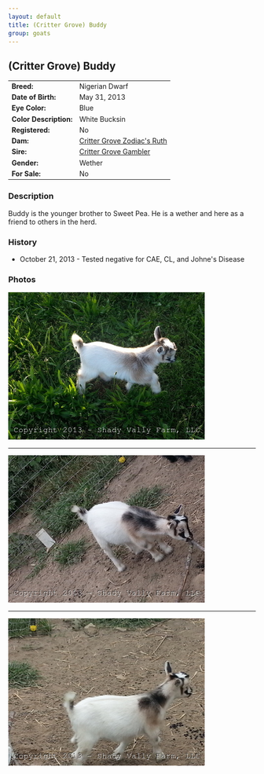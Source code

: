 ```yaml
---
layout: default
title: (Critter Grove) Buddy
group: goats
---
```


## (Critter Grove) Buddy
| | |
|:---|:---
|**Breed:**|Nigerian Dwarf
|**Date of Birth:**|May 31, 2013
|**Eye Color:**|Blue
|**Color Description:**|White Bucksin
|**Registered:**|No
|**Dam:**|[Critter Grove Zodiac's Ruth](http://www.crittergroveranch.com/does.html)
|**Sire:**|[Critter Grove Gambler](http://www.crittergroveranch.com/bucks.html)
|**Gender:**|Wether
|**For Sale:**|No

### Description

Buddy is the younger brother to Sweet Pea. He is a wether and here as a friend
to others in the herd.

### History

* October 21, 2013 - Tested negative for CAE, CL, and Johne's Disease


### Photos

<img src="/images/goats/Shady_Valley_Buddy/1.jpg" alt="Image of Shady Valley Buddy" class="pic"/>
<hr>
<img src="/images/goats/Shady_Valley_Buddy/2.jpg" alt="Image of Shady Valley Buddy" class="pic"/>
<hr>
<img src="/images/goats/Shady_Valley_Buddy/3.jpg" alt="Image of Shady Valley Buddy" class="pic"/>


